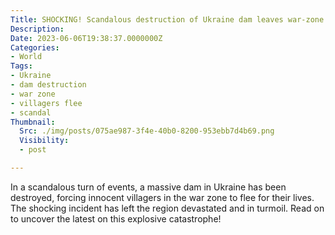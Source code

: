```yaml
---
Title: SHOCKING! Scandalous destruction of Ukraine dam leaves war-zone villagers fleeing in despair
Description: 
Date: 2023-06-06T19:38:37.0000000Z
Categories:
- World
Tags:
- Ukraine
- dam destruction
- war zone
- villagers flee
- scandal
Thumbnail:
  Src: ./img/posts/075ae987-3f4e-40b0-8200-953ebb7d4b69.png
  Visibility:
  - post

---
```

In a scandalous turn of events, a massive dam in Ukraine has been destroyed, forcing innocent villagers in the war zone to flee for their lives. The shocking incident has left the region devastated and in turmoil. Read on to uncover the latest on this explosive catastrophe!